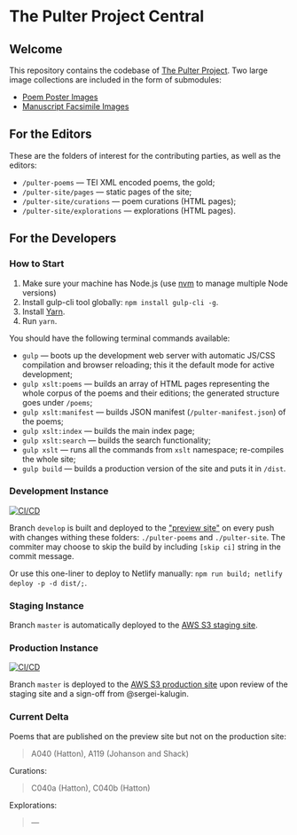 # The Pulter Project Central

## Welcome
This repository contains the codebase of [The Pulter Project](https://pulterproject.northwestern.edu/). Two large image collections are included in the form of submodules:
* [Poem Poster Images](https://github.com/MADStudioNU/the-pulter-project-posters)
* [Manuscript Facsimile Images](https://github.com/MADStudioNU/the-pulter-project-facs)

## For the Editors
These are the folders of interest for the contributing parties, as well as the editors:
* `/pulter-poems` — TEI XML encoded poems, the gold;
* `/pulter-site/pages` — static pages of the site;
* `/pulter-site/curations` — poem curations (HTML pages);
* `/pulter-site/explorations` — explorations (HTML pages).

## For the Developers
### How to Start
1. Make sure your machine has Node.js (use [nvm](https://github.com/nvm-sh/nvm) to manage multiple Node versions)
2. Install gulp-cli tool globally: `npm install gulp-cli -g`.
3. Install [Yarn](https://classic.yarnpkg.com/en/docs/install/#mac-stable).
4. Run `yarn`.

You should have the following terminal commands available:
* `gulp` — boots up the development web server with automatic JS/CSS compilation and browser reloading; this it the default mode for active development;
* `gulp xslt:poems` — builds an array of HTML pages representing the whole corpus of the poems and their editions; the generated structure goes under `/poems`;
* `gulp xslt:manifest` — builds JSON manifest (`/pulter-manifest.json`) of the poems;
* `gulp xslt:index` — builds the main index page;
* `gulp xslt:search` — builds the search functionality;
* `gulp xslt` — runs all the commands from `xslt` namespace; re-compiles the whole site;
* `gulp build` — builds a production version of the site and puts it in `/dist`.

### Development Instance
[![CI/CD](https://github.com/MADStudioNU/the-pulter-project/actions/workflows/ci-cd.yml/badge.svg)](https://github.com/MADStudioNU/the-pulter-project/actions/workflows/ci-cd.yml)

Branch `develop` is built and deployed to the ["preview site"](https://pulterproject-preview-c7ga82m1pzxmbn.netlify.app/#poems) on every push with changes withing these folders: `./pulter-poems` and `./pulter-site`. The commiter may choose to skip the build by including `[skip ci]` string in the commit message.

Or use this one-liner to deploy to Netlify manually: `npm run build; netlify deploy -p -d dist/;`.

### Staging Instance
Branch `master` is automatically deployed to the [AWS S3 staging site](http://mads-static-sites-dev-pulterproject-dev.s3-website.us-east-2.amazonaws.com).

### Production Instance
[![CI/CD](https://github.com/MADStudioNU/the-pulter-project/actions/workflows/ci-cd.yml/badge.svg?branch=master)](https://github.com/MADStudioNU/the-pulter-project/actions/workflows/ci-cd.yml)

Branch `master` is deployed to the [AWS S3 production site](https://pulterproject.northwestern.edu/#poems) upon review of the staging site and a sign-off from @sergei-kalugin.

### Current Delta
Poems that are published on the preview site but not on the production site:
> A040 (Hatton), A119 (Johanson and Shack)

Curations:
> C040a (Hatton), C040b (Hatton)

Explorations:
> —
